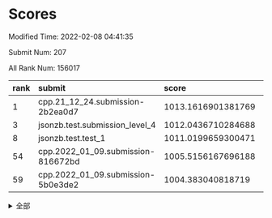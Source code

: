# Scores

Modified Time: 2022-02-08 04:41:35

Submit Num: 207

All Rank Num: 156017

| rank |               submit               |       score        |       sigma        | pk_num |
| :--- | :--------------------------------- | :----------------- | :----------------- | :----- |
| 1    | cpp.21_12_24.submission-2b2ea0d7   | 1013.1616901381769 | 0.8444969551077693 | 3015   |
| 3    | jsonzb.test.submission_level_4     | 1012.0436710284688 | 0.772157673805464  | 3009   |
| 8    | jsonzb.test.test_1                 | 1011.0199659300471 | 0.7827482174844181 | 3017   |
| 54   | cpp.2022_01_09.submission-816672bd | 1005.5156167696188 | 0.7140585336951494 | 3015   |
| 59   | cpp.2022_01_09.submission-5b0e3de2 | 1004.383040818719  | 0.7181686976968434 | 3015   |


<details>
<summary>全部</summary>

| rank |                 submit                 |       score        |       sigma        | pk_num |
| :--- | :------------------------------------- | :----------------- | :----------------- | :----- |
| 1    | cpp.21_12_24.submission-2b2ea0d7       | 1013.1616901381769 | 0.8444969551077693 | 3015   |
| 2    | gobigger.level_3.submission_level_3_18 | 1012.0690515448936 | 0.7977785510506793 | 3017   |
| 3    | jsonzb.test.submission_level_4         | 1012.0436710284688 | 0.772157673805464  | 3009   |
| 4    | gobigger.level_3.submission_level_3_6  | 1011.2472018447917 | 0.7570860535480742 | 3012   |
| 5    | gobigger.level_3.submission_level_3_23 | 1011.1482392990703 | 0.7979735169274451 | 3015   |
| 6    | gobigger.level_3.submission_level_3_3  | 1011.126888939333  | 0.7869334913168403 | 3016   |
| 7    | gobigger.level_3.submission_level_3_35 | 1011.1177257402833 | 0.7770292039613403 | 3016   |
| 8    | jsonzb.test.test_1                     | 1011.0199659300471 | 0.7827482174844181 | 3017   |
| 9    | gobigger.level_3.submission_level_3_8  | 1010.9676050721991 | 0.7800820009152629 | 3015   |
| 10   | gobigger.level_3.submission_level_3_48 | 1010.9341515446232 | 0.7393529913392298 | 3019   |
| 11   | gobigger.level_3.submission_level_3_30 | 1010.8037272380241 | 0.781936015894299  | 3011   |
| 12   | gobigger.level_3.submission_level_3_24 | 1010.7523751742891 | 0.7716103352785592 | 3015   |
| 13   | gobigger.level_3.submission_level_3_4  | 1010.6097788241926 | 0.7575799665728407 | 3017   |
| 14   | gobigger.level_3.submission_level_3_49 | 1010.5647978879148 | 0.7712002783431297 | 3016   |
| 15   | gobigger.level_3.submission_level_3_33 | 1010.4901985326918 | 0.7716231868046465 | 3018   |
| 16   | gobigger.level_3.submission_level_3_20 | 1010.4813970769261 | 0.7709633868269161 | 3014   |
| 17   | gobigger.level_3.submission_level_3_28 | 1010.4062367887825 | 0.7619208702768949 | 3013   |
| 18   | gobigger.level_3.submission_level_3_29 | 1010.3477231926531 | 0.7919921256040707 | 3012   |
| 19   | gobigger.level_3.submission_level_3_37 | 1010.3327316840375 | 0.7699382659688857 | 3016   |
| 20   | gobigger.level_3.submission_level_3_38 | 1010.1970241653486 | 0.7620790322905627 | 3011   |
| 21   | gobigger.level_3.submission_level_3_2  | 1010.190309314425  | 0.7783053797890984 | 3018   |
| 22   | gobigger.level_3.submission_level_3_0  | 1010.1673430976984 | 0.7529255163876891 | 3014   |
| 23   | gobigger.level_3.submission_level_3_31 | 1010.0185437216421 | 0.7683013773703098 | 3014   |
| 24   | gobigger.level_3.submission_level_3_42 | 1010.0044907760953 | 0.7478460677691965 | 3010   |
| 25   | gobigger.level_3.submission_level_3_39 | 1009.9611429399854 | 0.7663922855825022 | 3021   |
| 26   | gobigger.level_3.submission_level_3_16 | 1009.921004919791  | 0.7620694772857245 | 3011   |
| 27   | gobigger.level_3.submission_level_3_40 | 1009.9157677184681 | 0.7552752041748    | 3019   |
| 28   | gobigger.level_3.submission_level_3_26 | 1009.8562531426766 | 0.7669817516756757 | 3013   |
| 29   | gobigger.level_3.submission_level_3_12 | 1009.8176171200225 | 0.7677287301752872 | 3012   |
| 30   | gobigger.level_3.submission_level_3_25 | 1009.7562727401856 | 0.7621532598672535 | 3023   |
| 31   | gobigger.level_3.submission_level_3_10 | 1009.7117132900639 | 0.744244865246821  | 3017   |
| 32   | gobigger.level_3.submission_level_3_27 | 1009.6795972910395 | 0.7484929433380824 | 3014   |
| 33   | gobigger.level_3.submission_level_3_43 | 1009.6199151486727 | 0.7493166694923806 | 3016   |
| 34   | gobigger.level_3.submission_level_3_11 | 1009.6138439662482 | 0.7533173006792497 | 3016   |
| 35   | gobigger.level_3.submission_level_3_34 | 1009.6108896799664 | 0.7394789081057885 | 3015   |
| 36   | gobigger.level_3.submission_level_3_13 | 1009.5568638308341 | 0.7657961684936606 | 3015   |
| 37   | gobigger.level_3.submission_level_3_32 | 1009.4384557528778 | 0.7572074917020457 | 3017   |
| 38   | gobigger.level_3.submission_level_3_44 | 1009.2663987302024 | 0.7626648050510253 | 3016   |
| 39   | gobigger.level_3.submission_level_3_1  | 1009.2304541801211 | 0.7770433300773538 | 3013   |
| 40   | gobigger.level_3.submission_level_3_47 | 1009.2292200445149 | 0.7536308254645868 | 3015   |
| 41   | gobigger.level_3.submission_level_3_36 | 1009.1990124072427 | 0.7586620011109358 | 3012   |
| 42   | gobigger.level_3.submission_level_3_5  | 1009.1624836496278 | 0.7401435432077053 | 3013   |
| 43   | gobigger.level_3.submission_level_3_46 | 1009.1151425429811 | 0.7594241570966267 | 3016   |
| 44   | gobigger.level_3.submission_level_3_17 | 1009.0898539866746 | 0.7401866996825738 | 3013   |
| 45   | gobigger.level_3.submission_level_3_19 | 1008.994255956044  | 0.7466229386085672 | 3013   |
| 46   | gobigger.level_3.submission_level_3_14 | 1008.8764653264765 | 0.7427112954979392 | 3012   |
| 47   | gobigger.level_3.submission_level_3_9  | 1008.8631726602805 | 0.7513641772616713 | 3015   |
| 48   | gobigger.level_3.submission_level_3_41 | 1008.8625626655313 | 0.7454330104330414 | 3014   |
| 49   | gobigger.level_3.submission_level_3_15 | 1008.8302721634058 | 0.7840243085097364 | 3013   |
| 50   | gobigger.level_3.submission_level_3_22 | 1008.8272517782252 | 0.7657949714459148 | 3011   |
| 51   | gobigger.level_3.submission_level_3_7  | 1008.6314956719162 | 0.7613428955838702 | 3017   |
| 52   | gobigger.level_3.submission_level_3_45 | 1008.5684441349193 | 0.7554674002601051 | 3009   |
| 53   | gobigger.level_3.submission_level_3_21 | 1008.5275348938017 | 0.7393138237367881 | 3011   |
| 54   | cpp.2022_01_09.submission-816672bd     | 1005.5156167696188 | 0.7140585336951494 | 3015   |
| 55   | gobigger.level_1.submission_level_1_19 | 1005.0107659767447 | 0.7262781090877645 | 3014   |
| 56   | gobigger.level_1.submission_level_1_47 | 1004.7862846264118 | 0.7214546894211146 | 3018   |
| 57   | gobigger.level_1.submission_level_1_2  | 1004.750855163313  | 0.724814019190903  | 3013   |
| 58   | gobigger.level_1.submission_level_1_29 | 1004.4506423648917 | 0.7270495878027322 | 3016   |
| 59   | cpp.2022_01_09.submission-5b0e3de2     | 1004.383040818719  | 0.7181686976968434 | 3015   |
| 60   | gobigger.level_1.submission_level_1_25 | 1004.2565434802291 | 0.7221646712480443 | 3017   |
| 61   | gobigger.level_1.submission_level_1_37 | 1004.2087738981737 | 0.7364368571229019 | 3016   |
| 62   | gobigger.level_1.submission_level_1_30 | 1004.1902132021855 | 0.7225121673485235 | 3015   |
| 63   | gobigger.level_1.submission_level_1_12 | 1004.1118152099536 | 0.7186380168317108 | 3018   |
| 64   | gobigger.level_1.submission_level_1_39 | 1004.0340711534103 | 0.7191904461718229 | 3013   |
| 65   | gobigger.level_1.submission_level_1_42 | 1003.992337709627  | 0.7204220040942777 | 3021   |
| 66   | gobigger.level_1.submission_level_1_41 | 1003.9725452552684 | 0.7059059950750887 | 3014   |
| 67   | gobigger.level_1.submission_level_1_22 | 1003.9264173589895 | 0.7227870445748995 | 3016   |
| 68   | gobigger.level_1.submission_level_1_8  | 1003.8276953308064 | 0.7082201459006796 | 3010   |
| 69   | gobigger.level_1.submission_level_1_34 | 1003.7950812423763 | 0.7062912953507365 | 3014   |
| 70   | gobigger.level_1.submission_level_1_6  | 1003.7490078642184 | 0.7212475142354351 | 3013   |
| 71   | gobigger.level_1.submission_level_1_9  | 1003.7428092899697 | 0.7336061420304623 | 3020   |
| 72   | gobigger.level_1.submission_level_1_4  | 1003.7211713699993 | 0.7234468809787646 | 3020   |
| 73   | gobigger.level_1.submission_level_1_26 | 1003.7000283432487 | 0.7136678055247059 | 3010   |
| 74   | gobigger.level_1.submission_level_1_15 | 1003.5650421361445 | 0.7161340014535653 | 3012   |
| 75   | gobigger.level_1.submission_level_1_17 | 1003.5326574749653 | 0.7169621729844596 | 3015   |
| 76   | gobigger.level_1.submission_level_1_7  | 1003.4331503043296 | 0.7214671097673431 | 3016   |
| 77   | gobigger.level_1.submission_level_1_20 | 1003.4112072496908 | 0.7185859800937293 | 3016   |
| 78   | gobigger.level_1.submission_level_1_49 | 1003.3856498667341 | 0.713881769657756  | 3012   |
| 79   | gobigger.level_1.submission_level_1_21 | 1003.3598572754681 | 0.7161312178509316 | 3012   |
| 80   | gobigger.level_1.submission_level_1_13 | 1003.3101740702494 | 0.7132686739809235 | 3014   |
| 81   | gobigger.level_1.submission_level_1_28 | 1003.2535516674305 | 0.7055767074784707 | 3011   |
| 82   | gobigger.level_1.submission_level_1_0  | 1003.2065935411493 | 0.7052981104754893 | 3020   |
| 83   | gobigger.level_1.submission_level_1_35 | 1003.2013789486382 | 0.728239236498647  | 3012   |
| 84   | gobigger.level_1.submission_level_1_33 | 1003.1251768895411 | 0.720752834892942  | 3012   |
| 85   | gobigger.level_1.submission_level_1_31 | 1003.0744373638452 | 0.7200942980191083 | 3017   |
| 86   | gobigger.level_1.submission_level_1_14 | 1002.9617864184862 | 0.7064467633755527 | 3011   |
| 87   | gobigger.level_1.submission_level_1_24 | 1002.9473123515555 | 0.713561241087389  | 3014   |
| 88   | gobigger.level_1.submission_level_1_11 | 1002.9216720778066 | 0.7122968088197531 | 3015   |
| 89   | gobigger.level_1.submission_level_1_18 | 1002.898936925523  | 0.7223641260546902 | 3013   |
| 90   | gobigger.level_1.submission_level_1_23 | 1002.8955109190215 | 0.7101341533084794 | 3016   |
| 91   | gobigger.level_1.submission_level_1_5  | 1002.8922478737258 | 0.7242248719661134 | 3013   |
| 92   | gobigger.level_1.submission_level_1_40 | 1002.8678978472686 | 0.7037244747151274 | 3017   |
| 93   | gobigger.level_1.submission_level_1_48 | 1002.8490117784015 | 0.7053519976580761 | 3021   |
| 94   | gobigger.level_1.submission_level_1_43 | 1002.8020029760803 | 0.7187256164674769 | 3016   |
| 95   | gobigger.level_1.submission_level_1_10 | 1002.7522454337039 | 0.706795283190783  | 3016   |
| 96   | gobigger.level_1.submission_level_1_32 | 1002.743718592078  | 0.7115582983348709 | 3018   |
| 97   | gobigger.level_1.submission_level_1_1  | 1002.7408528699609 | 0.7101778142588662 | 3015   |
| 98   | gobigger.level_1.submission_level_1_44 | 1002.7049667753852 | 0.7111446454988953 | 3013   |
| 99   | gobigger.level_1.submission_level_1_3  | 1002.6951052215554 | 0.7090896992326067 | 3016   |
| 100  | gobigger.level_1.submission_level_1_46 | 1002.3814411322829 | 0.7046172549716759 | 3018   |
| 101  | gobigger.level_1.submission_level_1_45 | 1002.2958653732811 | 0.7140946007247594 | 3017   |
| 102  | gobigger.level_1.submission_level_1_38 | 1002.133684247575  | 0.7105849443169732 | 3016   |
| 103  | gobigger.level_1.submission_level_1_16 | 1002.1041317741398 | 0.7067028087985145 | 3015   |
| 104  | gobigger.level_1.submission_level_1_27 | 1002.0135729090026 | 0.7027605989292718 | 3016   |
| 105  | gobigger.level_1.submission_level_1_36 | 1001.5726435927708 | 0.7140354587293867 | 3017   |
| 106  | gobigger.random.submission_random_40   | 997.2393444429212  | 0.7325252867608659 | 3016   |
| 107  | gobigger.random.submission_random_41   | 997.2279144800673  | 0.7123611256764253 | 3010   |
| 108  | gobigger.random.submission_random_44   | 997.224339736567   | 0.7111226922577502 | 3018   |
| 109  | gobigger.random.submission_random_22   | 997.2048176551301  | 0.7004245948802886 | 3013   |
| 110  | gobigger.random.submission_random_26   | 996.8730696761653  | 0.7005451281344772 | 3018   |
| 111  | gobigger.random.submission_random_1    | 996.8410806304403  | 0.707282029992619  | 3012   |
| 112  | gobigger.random.submission_random_45   | 996.8169105860118  | 0.7155672360604033 | 3015   |
| 113  | gobigger.random.submission_random_34   | 996.6146191368007  | 0.7123177959832429 | 3012   |
| 114  | gobigger.random.submission_random_38   | 996.540356641765   | 0.7154266089142125 | 3016   |
| 115  | gobigger.random.submission_random_48   | 996.5296663715237  | 0.7254205946790362 | 3018   |
| 116  | gobigger.random.submission_random_25   | 996.4437871270566  | 0.7156207260316229 | 3015   |
| 117  | gobigger.random.submission_random_21   | 996.4347628202236  | 0.7107026208374284 | 3016   |
| 118  | gobigger.random.submission_random_46   | 996.3410742317975  | 0.7114779792312949 | 3010   |
| 119  | gobigger.random.submission_random_43   | 996.2880092869893  | 0.7155219203870736 | 3018   |
| 120  | gobigger.random.submission_random_13   | 996.2779647110286  | 0.7061595237854718 | 3019   |
| 121  | gobigger.random.submission_random_28   | 996.2447160199861  | 0.7036172560486311 | 3018   |
| 122  | gobigger.random.submission_random_12   | 996.2356185069473  | 0.7115937646804212 | 3015   |
| 123  | gobigger.random.submission_random_32   | 996.1718580171646  | 0.7152785639346575 | 3016   |
| 124  | gobigger.random.submission_random_35   | 996.1535720196838  | 0.7062719029274196 | 3014   |
| 125  | gobigger.random.submission_random_8    | 996.1330659962924  | 0.7038260253847599 | 3012   |
| 126  | gobigger.random.submission_random_10   | 996.0190924286245  | 0.7072996354963905 | 3016   |
| 127  | gobigger.random.submission_random_33   | 995.968644488226   | 0.7132413638722428 | 3014   |
| 128  | gobigger.random.submission_random_47   | 995.9554774479847  | 0.7155497476235286 | 3015   |
| 129  | gobigger.random.submission_random_20   | 995.9106261788102  | 0.7158014485546156 | 3016   |
| 130  | gobigger.random.submission_random_39   | 995.8987265563342  | 0.7149739815494912 | 3022   |
| 131  | gobigger.random.submission_random_30   | 995.8817984715987  | 0.7024360671529788 | 3016   |
| 132  | gobigger.random.submission_random_3    | 995.8234943698657  | 0.719156465499885  | 3019   |
| 133  | gobigger.random.submission_random_42   | 995.7650759997179  | 0.7111330648025046 | 3013   |
| 134  | gobigger.random.submission_random_5    | 995.707204914628   | 0.7054274765356917 | 3015   |
| 135  | gobigger.random.submission_random_6    | 995.6999217893074  | 0.705663084369464  | 3014   |
| 136  | gobigger.random.submission_random_16   | 995.6805735744641  | 0.7204203461209486 | 3017   |
| 137  | gobigger.random.submission_random_15   | 995.6732354181547  | 0.712987151059152  | 3014   |
| 138  | gobigger.random.submission_random_4    | 995.6266547120065  | 0.7090643519094237 | 3016   |
| 139  | gobigger.random.submission_random_2    | 995.6038505114904  | 0.7057424002799855 | 3017   |
| 140  | gobigger.random.submission_random_19   | 995.5887531019458  | 0.7110109911227455 | 3012   |
| 141  | gobigger.random.submission_random_23   | 995.5402407019703  | 0.7167422005466749 | 3013   |
| 142  | gobigger.random.submission_random_29   | 995.4757676203826  | 0.7172705292907192 | 3016   |
| 143  | gobigger.random.submission_random_9    | 995.4355940036845  | 0.7137532427538226 | 3008   |
| 144  | gobigger.random.submission_random_0    | 995.3387120961005  | 0.7252144194042907 | 3016   |
| 145  | gobigger.random.submission_random_31   | 995.2197067791349  | 0.7009475657397422 | 3012   |
| 146  | gobigger.random.submission_random_24   | 995.1573409188212  | 0.7068048982339967 | 3015   |
| 147  | gobigger.random.submission_random_36   | 995.0040345895931  | 0.705307908810267  | 3016   |
| 148  | gobigger.random.submission_random_11   | 994.9856399964801  | 0.7083582804374161 | 3016   |
| 149  | gobigger.random.submission_random_17   | 994.9448572972293  | 0.7199888168579492 | 3017   |
| 150  | gobigger.random.submission_random_18   | 994.9229100752217  | 0.7200220751188068 | 3019   |
| 151  | gobigger.random.submission_random_27   | 994.9048207622182  | 0.7271635956471069 | 3014   |
| 152  | gobigger.random.submission_random_49   | 994.8686293435889  | 0.7163106408411828 | 3012   |
| 153  | gobigger.random.submission_random_37   | 994.8609808123797  | 0.7126654798990333 | 3020   |
| 154  | gobigger.random.submission_random_14   | 994.6663134691506  | 0.6886223438693314 | 3012   |
| 155  | gobigger.random.submission_random_7    | 994.6002182738754  | 0.7253782958462455 | 3015   |
| 156  | gobigger.level_2.submission_level_2_33 | 994.0366052049518  | 0.7446919869529006 | 3015   |
| 157  | gobigger.level_2.submission_level_2_5  | 993.8954322334845  | 0.733392762294044  | 3012   |
| 158  | gobigger.level_2.submission_level_2_31 | 993.8865908005062  | 0.7173926692984022 | 3013   |
| 159  | gobigger.level_2.submission_level_2_30 | 993.6344272295687  | 0.7406881019702746 | 3013   |
| 160  | gobigger.level_2.submission_level_2_10 | 993.4717651008939  | 0.7215260560477615 | 3010   |
| 161  | gobigger.level_2.submission_level_2_12 | 993.4104593769607  | 0.7549481843585025 | 3015   |
| 162  | gobigger.level_2.submission_level_2_1  | 993.3416139564018  | 0.7356031650050227 | 3011   |
| 163  | gobigger.level_2.submission_level_2_42 | 992.9536734362418  | 0.7377075235909221 | 3014   |
| 164  | gobigger.level_2.submission_level_2_0  | 992.9032457707596  | 0.736881492127039  | 3015   |
| 165  | gobigger.level_2.submission_level_2_22 | 992.8711814876361  | 0.7332886749303759 | 3014   |
| 166  | gobigger.level_2.submission_level_2_44 | 992.8315286894067  | 0.7227449500357459 | 3018   |
| 167  | gobigger.level_2.submission_level_2_7  | 992.8218857723888  | 0.7263863286336741 | 3019   |
| 168  | gobigger.level_2.submission_level_2_11 | 992.8171553449662  | 0.731091475953059  | 3012   |
| 169  | gobigger.level_2.submission_level_2_18 | 992.7700318142627  | 0.7355678794524096 | 3016   |
| 170  | gobigger.level_2.submission_level_2_8  | 992.7134926097713  | 0.7285041852337005 | 3015   |
| 171  | gobigger.level_2.submission_level_2_14 | 992.7012288583142  | 0.7282183598485859 | 3015   |
| 172  | gobigger.level_2.submission_level_2_29 | 992.6433019339554  | 0.7510292909840905 | 3017   |
| 173  | gobigger.level_2.submission_level_2_19 | 992.5465748713024  | 0.731851944588158  | 3016   |
| 174  | gobigger.level_2.submission_level_2_32 | 992.3997845265151  | 0.7374829412519892 | 3012   |
| 175  | gobigger.level_2.submission_level_2_27 | 992.3609526896671  | 0.7436377931074629 | 3016   |
| 176  | gobigger.level_2.submission_level_2_40 | 992.2418340438104  | 0.756792575033381  | 3012   |
| 177  | gobigger.level_2.submission_level_2_26 | 992.2266530893053  | 0.7419307286231643 | 3012   |
| 178  | gobigger.level_2.submission_level_2_37 | 992.1872092109741  | 0.7618058066884806 | 3011   |
| 179  | gobigger.level_2.submission_level_2_43 | 992.1620308452508  | 0.7402212985862324 | 3016   |
| 180  | gobigger.level_2.submission_level_2_16 | 992.119757811268   | 0.7366765787081941 | 3011   |
| 181  | gobigger.level_2.submission_level_2_3  | 992.0621545465376  | 0.7352408437173237 | 3016   |
| 182  | gobigger.level_2.submission_level_2_21 | 991.9728387100629  | 0.7289092504854022 | 3021   |
| 183  | gobigger.level_2.submission_level_2_46 | 991.9697468262235  | 0.7341324462168703 | 3019   |
| 184  | gobigger.level_2.submission_level_2_39 | 991.92944873171    | 0.7441209008376278 | 3014   |
| 185  | gobigger.level_2.submission_level_2_23 | 991.7864385095687  | 0.7327160260964266 | 3017   |
| 186  | gobigger.level_2.submission_level_2_34 | 991.7574491082129  | 0.741225667976713  | 3014   |
| 187  | gobigger.level_2.submission_level_2_9  | 991.742096388888   | 0.7562115143110458 | 3019   |
| 188  | gobigger.level_2.submission_level_2_35 | 991.7323773379765  | 0.759333051778702  | 3013   |
| 189  | gobigger.level_2.submission_level_2_17 | 991.6924539566822  | 0.7733528485189902 | 3007   |
| 190  | gobigger.level_2.submission_level_2_38 | 991.670263195639   | 0.7431354353099775 | 3013   |
| 191  | gobigger.level_2.submission_level_2_6  | 991.5488117916341  | 0.7754754776206539 | 3016   |
| 192  | gobigger.level_2.submission_level_2_4  | 991.4877263950582  | 0.7477559769827264 | 3014   |
| 193  | gobigger.level_2.submission_level_2_41 | 991.4590289649933  | 0.7532634647938846 | 3011   |
| 194  | gobigger.level_2.submission_level_2_47 | 991.4370092298071  | 0.7758865591330709 | 3007   |
| 195  | gobigger.level_2.submission_level_2_49 | 991.3953653321407  | 0.7457665339283185 | 3014   |
| 196  | gobigger.level_2.submission_level_2_48 | 991.3447832247621  | 0.742902930415459  | 3018   |
| 197  | gobigger.level_2.submission_level_2_24 | 991.2730540074209  | 0.7459166552647333 | 3013   |
| 198  | gobigger.level_2.submission_level_2_45 | 991.2419497704738  | 0.7526738830521406 | 3016   |
| 199  | gobigger.level_2.submission_level_2_2  | 991.1411069261424  | 0.7517538852277732 | 3019   |
| 200  | gobigger.level_2.submission_level_2_13 | 991.0244203245128  | 0.7498761041357501 | 3015   |
| 201  | gobigger.level_2.submission_level_2_36 | 990.9890744673461  | 0.7434089426242086 | 3012   |
| 202  | gobigger.level_2.submission_level_2_20 | 990.7965602659042  | 0.7741570021504746 | 3010   |
| 203  | gobigger.level_2.submission_level_2_25 | 990.7376375503937  | 0.7587818024312774 | 3020   |
| 204  | gobigger.level_2.submission_level_2_28 | 990.2698987444327  | 0.7596182634821858 | 3019   |
| 205  | gobigger.level_2.submission_level_2_15 | 989.3560953880502  | 0.7793035883980013 | 3015   |
| 206  | gobigger.none.submission_none_0        | 975.1948391344533  | 1.446688726575097  | 3014   |
| 207  | gobigger.none.submission_none_1        | 974.649608994265   | 1.7239868336844042 | 3015   |

</details>